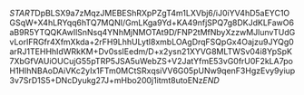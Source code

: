 $START$DpBLSX9a7zMqzJMEBEShRXpPZgT4m1LXVbj6/iJ0iYV4hD5aEYC1OGSqW+X4hLRYqq6hTQ7MQNI/GmLKga9Yd+KA49nfjSPQ7g8DKJdKLFawO6aB9R5YTQQKAwIlSnNsq4YNhMjNMOTAt9D/FNP2tMfNbyXzzwMJlunvTUdGvLorlFRGfr4XfmXkda+2rFH9LhhULytl8xmbLOAgDrqFSQpGx4Oajzu9JYQg0arRJ1TEHHhIdWRkKM+Dv0ssIEedm/D+x2ysn21XYVG8MLTWSv04i8YpSpK7XbGfVAUiOUCujG55pTRP5JSA5uWebZS+V2JatYfmE53vG0frU0F2kLA7poH1HlhNBAoDAiVKc2yIx1FTm0MCtSRxqsiVV6G05pUNw9qenF3HgzEvy9yiup3v7SrD1S5+DNcDyukg27J+mHbo200j1itmt8utoENz$END$